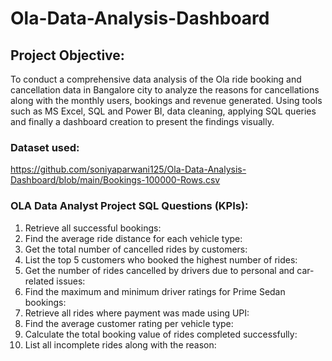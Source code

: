 # Ola-Data-Analysis-Dashboard

## Project Objective:
To conduct a comprehensive data analysis of the Ola ride booking and cancellation data in Bangalore city to analyze the reasons for cancellations along with the monthly users, bookings and revenue generated. Using tools such as MS Excel, SQL and Power BI, data cleaning, applying SQL queries and finally a dashboard creation to present the findings visually.

### Dataset used:
https://github.com/soniyaparwani125/Ola-Data-Analysis-Dashboard/blob/main/Bookings-100000-Rows.csv

### OLA Data Analyst Project SQL Questions (KPIs):
1. Retrieve all successful bookings: 
2. Find the average ride distance for each vehicle type: 
3. Get the total number of cancelled rides by customers: 
4. List the top 5 customers who booked the highest number of rides: 
5. Get the number of rides cancelled by drivers due to personal and car-related issues: 
6. Find the maximum and minimum driver ratings for Prime Sedan bookings: 
7. Retrieve all rides where payment was made using UPI: 
8. Find the average customer rating per vehicle type: 
9. Calculate the total booking value of rides completed successfully: 
10. List all incomplete rides along with the reason: 


